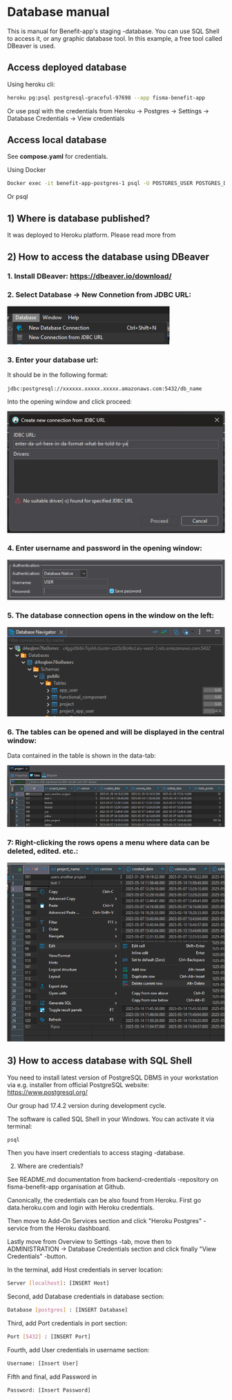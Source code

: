 # Database manual

This is manual for Benefit-app's staging -database. You can use SQL Shell to access it, or any graphic database tool. In this example, a free tool called DBeaver is used.

## Access deployed database
Using heroku cli:

```sh
heroku pg:psql postgresql-graceful-97698 --app fisma-benefit-app
```

Or use psql with the credentials from Heroku -> Postgres -> Settings -> Database Credentials -> View credentials

## Access local database
See **compose.yaml** for credentials.

Using Docker

```sh
Docker exec -it benefit-app-postgres-1 psql -U POSTGRES_USER POSTGRES_DB
```

Or psql

## 1) Where is database published?

It was deployed to Heroku platform.
Please read more from

## 2) How to access the database using DBeaver

### 1. Install DBeaver: https://dbeaver.io/download/

### 2. Select Database -> New Connetion from JDBC URL:

![New connection from JDBC URL](../img/images_for_guides/database_manual_new_connection_from_JDBC_URL.png)

### 3. Enter your database url:

It should be in the following format:

`jdbc:postgresql://xxxxxx.xxxxx.xxxxx.amazonaws.com:5432/db_name`

Into the opening window and click proceed:

![Enter URL.](../img/images_for_guides/database_manual_enter_url.png)


### 4. Enter username and password in the opening window:


![Enter username and password](../img/images_for_guides/database_manual_enter_username_and_password.png)

### 5. The database connection opens in the window on the left:


![Database connection.](../img/images_for_guides/database_manual_database_connection.png)

### 6. The tables can be opened and will be displayed in the central window:

Data contained in the table is shown in the data-tab:


![Database tables.](../img/images_for_guides/database_manual_tables.png)

### 7: Right-clicking the rows opens a menu where data can be deleted, edited. etc.:


![Menu for deleting data.](../img/images_for_guides/database_manual_menu_for_delete_data.png)



## 3) How to access database with SQL Shell

You need to install latest version of PostgreSQL DBMS in your workstation via e.g. installer from official PostgreSQL website:
https://www.postgresql.org/

Our group had 17.4.2 version during development cycle.

The software is called SQL Shell in your Windows. You can activate it 
via terminal:

```sh
psql
```

Then you have insert credentials to access staging -database.

2) Where are credentials?

See README.md documentation from backend-credentials -repository on 
fisma-benefit-app organisation at Github.

Canonically, the credentials can be also found from Heroku.
First go data.heroku.com and login with Heroku credentials.

Then move to Add-On Services section and click "Heroku Postgres" -service from the Heroku dashboard.

Lastly move from Overview to Settings -tab, move then to ADMINISTRATION -> Database Credentials section and click finally "View Credentials" -button. 

In the terminal, add Host credentials in server location:
```sh
Server [localhost]: [INSERT Host]
```

Second, add Database credentials in database section:
```sh
Database [postgres] : [INSERT Database]
```

Third, add Port credentials in port section:
```sh
Port [5432] : [INSERT Port]
```

Fourth, add User credentials in username section:
```sh
Username: [Insert User]
```

Fifth and final, add Password in 
```sh
Password: [Insert Password]
```
